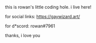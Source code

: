 this is rowan's little coding hole. i live here!

for social links: https://gaywizard.art/

for d*scord: rowan#7961

thanks, i love you

